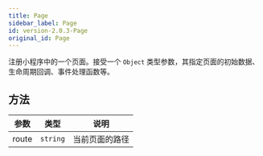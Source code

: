 ```yaml
---
title: Page
sidebar_label: Page
id: version-2.0.3-Page
original_id: Page
---
```


注册小程序中的一个页面。接受一个 `Object` 类型参数，其指定页面的初始数据、生命周期回调、事件处理函数等。

## 方法

| 参数 | 类型 | 说明 |
| --- | --- | --- |
| route | `string` | 当前页面的路径 |
